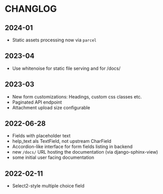 # CHANGLOG

## 2024-01

- Static assets processing now via `parcel`

## 2023-04

- Use whitenoise for static file serving and for /docs/

## 2023-03

- New form customizations: Headings, custom css classes etc.
- Paginated API endpoint
- Attachment upload size configurable

## 2022-06-28

- Fields with placeholder text
- help_text als TextField, not upstream CharField
- Accordion-like interface for form fields listing in backend
- new `/docs/` URL hosting the documentation (via django-sphinx-view)
- some initial user facing documentation

## 2022-02-11

- Select2-style multiple choice field
